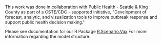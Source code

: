 This work was done in collaboration with Public Health - Seattle & King County as part of a CSTE/CDC - supported initiative, "Development of forecast, analytic, and visualization tools to improve outbreak response and support public health decision making."

Please see documentation for our R Package [R.Scenario.Vax](https://chelsea-hansen.github.io/R.Scenario.Vax/) For more information regarding the model structure.
